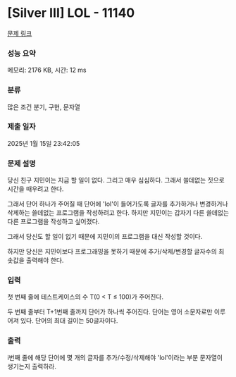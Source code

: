 # [Silver III] LOL - 11140 

[문제 링크](https://www.acmicpc.net/problem/11140) 

### 성능 요약

메모리: 2176 KB, 시간: 12 ms

### 분류

많은 조건 분기, 구현, 문자열

### 제출 일자

2025년 1월 15일 23:42:05

### 문제 설명

<p>당신 친구 지민이는 지금 할 일이 없다. 그리고 매우 심심하다. 그래서 쓸데없는 짓으로 시간을 때우려고 한다.</p>

<p>그래서 단어 하나가 주어질 때 단어에 'lol'이 들어가도록 글자를 추가하거나 변경하거나 삭제하는 쓸데없는 프로그램을 작성하려고 한다. 하지만 지민이는 갑자기 다른 쓸데없는 다른 프로그램을 작성하고 싶어졌다.</p>

<p>그래서 당신도 할 일이 없기 때문에 지민이의 프로그램을 대신 작성할 것이다.</p>

<p>하지만 당신은 지민이보다 프로그래밍을 못하기 때문에 추가/삭제/변경할 글자수의 최솟값을 출력해야 한다.</p>

### 입력 

 <p>첫 번째 줄에 테스트케이스의 수 T(0 < T ≤ 100)가 주어진다.</p>

<p>두 번째 줄부터 T+1번째 줄까지 단어가 하나씩 주어진다. 단어는 영어 소문자로만 이루어져 있다. 단어의 최대 길이는 50글자이다.</p>

### 출력 

 <p>i번째 줄에 해당 단어에 몇 개의 글자를 추가/수정/삭제해야 'lol'이라는 부분 문자열이 생기는지 출력하라.</p>

